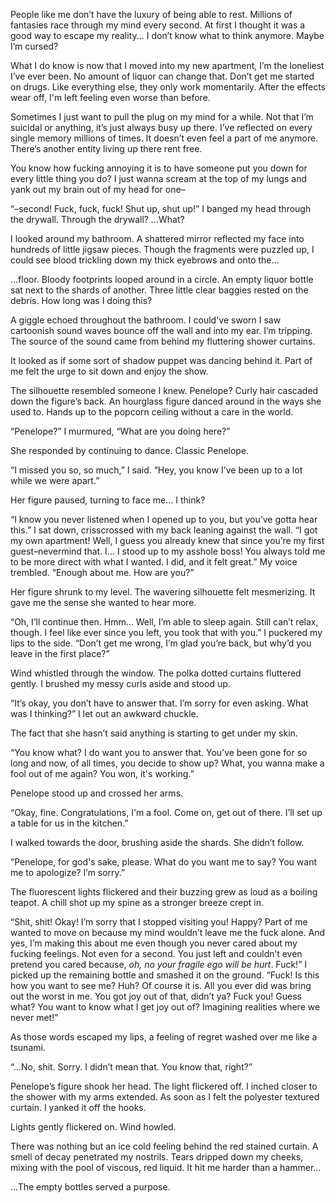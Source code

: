 People like me don’t have the luxury of being able to rest. Millions of fantasies race through my mind every second. At first I thought it was a good way to escape my reality... I don’t know what to think anymore. Maybe I’m cursed?

What I do know is now that I moved into my new apartment, I’m the loneliest I’ve ever been. No amount of liquor can change that. Don’t get me started on drugs. Like everything else, they only work momentarily. After the effects wear off, I'm left feeling even worse than before.

Sometimes I just want to pull the plug on my mind for a while. Not that I’m suicidal or anything, it’s just always busy up there. I’ve reflected on every single memory millions of times. It doesn’t even feel a part of me anymore. There’s another entity living up there rent free.

You know how fucking annoying it is to have someone put you down for every little thing you do? I just wanna scream at the top of my lungs and yank out my brain out of my head for one–

“–second! Fuck, fuck, fuck! Shut up, shut up!” I banged my head through the drywall. Through the drywall? …What?

I looked around my bathroom. A shattered mirror reflected my face into hundreds of little jigsaw pieces. Though the fragments were puzzled up, I could see blood trickling down my thick eyebrows and onto the…

…floor. Bloody footprints looped around in a circle. An empty liquor bottle sat next to the shards of another. Three little clear baggies rested on the debris. How long was I doing this?

A giggle echoed throughout the bathroom. I could've sworn I saw cartoonish sound waves bounce off the wall and into my ear. I’m tripping. The source of the sound came from behind my fluttering shower curtains.

It looked as if some sort of shadow puppet was dancing behind it. Part of me felt the urge to sit down and enjoy the show.

The silhouette resembled someone I knew. Penelope? Curly hair cascaded down the figure’s back. An hourglass figure danced around in the ways she used to. Hands up to the popcorn ceiling without a care in the world.

“Penelope?” I murmured, “What are you doing here?”

She responded by continuing to dance. Classic Penelope.

“I missed you so, so much,” I said. “Hey, you know I’ve been up to a lot while we were apart.”

Her figure paused, turning to face me… I think?

“I know you never listened when I opened up to you, but you’ve gotta hear this.” I sat down, crisscrossed with my back leaning against the wall. “I got my own apartment! Well, I guess you already knew that since you’re my first guest–nevermind that. I… I stood up to my asshole boss! You always told me to be more direct with what I wanted. I did, and it felt great.” My voice trembled. “Enough about me. How are you?”

Her figure shrunk to my level. The wavering silhouette felt mesmerizing. It gave me the sense she wanted to hear more.

“Oh, I’ll continue then. Hmm… Well, I’m able to sleep again. Still can’t relax, though. I feel like ever since you left, you took that with you.” I puckered my lips to the side. “Don’t get me wrong, I’m glad you’re back, but why’d you leave in the first place?”

Wind whistled through the window. The polka dotted curtains fluttered gently. I brushed my messy curls aside and stood up.

“It’s okay, you don’t have to answer that. I’m sorry for even asking. What was I thinking?” I let out an awkward chuckle.

The fact that she hasn’t said anything is starting to get under my skin.

“You know what? I do want you to answer that. You’ve been gone for so long and now, of all times, you decide to show up? What, you wanna make a fool out of me again? You won, it's working.”

Penelope stood up and crossed her arms.

“Okay, fine. Congratulations, I'm a fool. Come on, get out of there. I’ll set up a table for us in the kitchen.”

I walked towards the door, brushing aside the shards. She didn’t follow.

“Penelope, for god's sake, please. What do you want me to say? You want me to apologize? I’m sorry.”

The fluorescent lights flickered and their buzzing grew as loud as a boiling teapot. A chill shot up my spine as a stronger breeze crept in.

“Shit, shit! Okay! I’m sorry that I stopped visiting you! Happy? Part of me wanted to move on because my mind wouldn’t leave me the fuck alone. And yes, I’m making this about me even though you never cared about my fucking feelings. Not even for a second. You just left and couldn’t even pretend you cared because, *oh, no your fragile ego will be hurt*. Fuck!” I picked up the remaining bottle and smashed it on the ground. “Fuck! Is this how you want to see me? Huh? Of course it is. All you ever did was bring out the worst in me. You got joy out of that, didn’t ya? Fuck you! Guess what? You want to know what I get joy out of? Imagining realities where we never met!”

As those words escaped my lips, a feeling of regret washed over me like a tsunami.

“...No, shit. Sorry. I didn’t mean that. You know that, right?”

Penelope’s figure shook her head. The light flickered off. I inched closer to the shower with my arms extended. As soon as I felt the polyester textured curtain. I yanked it off the hooks.

Lights gently flickered on. Wind howled.

There was nothing but an ice cold feeling behind the red stained curtain. A smell of decay penetrated my nostrils. Tears dripped down my cheeks, mixing with the pool of viscous, red liquid. It hit me harder than a hammer…

...The empty bottles served a purpose.